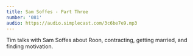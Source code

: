 ```yaml
---
title: Sam Soffes - Part Three
number: '081'
audio: https://audio.simplecast.com/3c6be7e9.mp3
---
```

Tim talks with Sam Soffes about Roon, contracting, getting married, and finding motivation.

